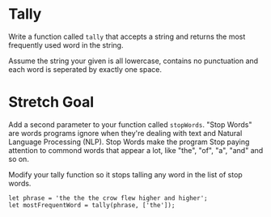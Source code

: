 # Tally
Write a function called `tally` that accepts a string
and returns the most frequently used word in the string.

Assume the string your given is all lowercase, contains
no punctuation and each word is seperated by exactly one
space.

# Stretch Goal
Add a second parameter to your function called `stopWords`.
"Stop Words" are words programs ignore when they're dealing
with text and Natural Language Processing (NLP). Stop Words
make the program Stop paying attention to commond words that
appear a lot, like "the", "of", "a", "and" and so on.

Modify your tally function so it stops talling any word
in the list of stop words.

```
let phrase = 'the the the crow flew higher and higher';
let mostFrequentWord = tally(phrase, ['the']);
```

